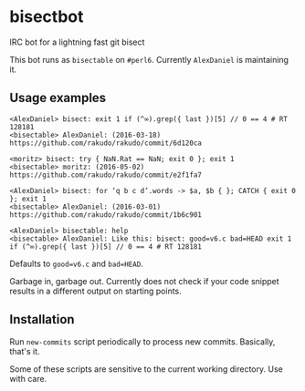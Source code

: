 # bisectbot
IRC bot for a lightning fast git bisect

This bot runs as ``bisectable`` on ``#perl6``.
Currently ``AlexDaniel`` is maintaining it.

## Usage examples

```
<AlexDaniel> bisect: exit 1 if (^∞).grep({ last })[5] // 0 == 4 # RT 128181
<bisectable> AlexDaniel: (2016-03-18) https://github.com/rakudo/rakudo/commit/6d120ca
```

```
<moritz> bisect: try { NaN.Rat == NaN; exit 0 }; exit 1
<bisectable> moritz: (2016-05-02) https://github.com/rakudo/rakudo/commit/e2f1fa7
```

```
<AlexDaniel> bisect: for ‘q b c d’.words -> $a, $b { }; CATCH { exit 0 }; exit 1
<bisectable> AlexDaniel: (2016-03-01) https://github.com/rakudo/rakudo/commit/1b6c901
```

```
<AlexDaniel> bisectable: help
<bisectable> AlexDaniel: Like this: bisect: good=v6.c bad=HEAD exit 1 if (^∞).grep({ last })[5] // 0 == 4 # RT 128181
```

Defaults to ``good=v6.c`` and ``bad=HEAD``.

Garbage in, garbage out. Currently does not check if your code snippet results
in a different output on starting points.

## Installation
Run ``new-commits`` script periodically to process new commits.
Basically, that's it.

Some of these scripts are sensitive to the current working directory.
Use with care.
